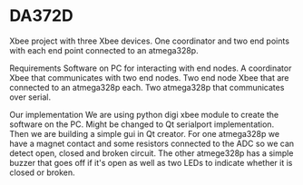 # DA372D
Xbee project with three Xbee devices. One coordinator and two end points with each end point connected to an atmega328p.

Requirements
Software on PC for interacting with end nodes.
A coordinator Xbee that communicates with two end nodes.
Two end node Xbee that are connected to an atmega328p each.
Two atmega328p that communicates over serial.

Our implementation
We are using python digi xbee module to create the software on the PC. Might be changed to Qt serialport implementation.
Then we are building a simple gui in Qt creator.
For one atmega328p we have a magnet contact and some resistors connected to the ADC so we can detect open, closed and broken circuit.
The other atmege328p has a simple buzzer that goes off if it's open as well as two LEDs to indicate whether it is closed or broken.

